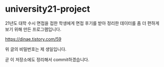 # university21-project

21년도 대학 수시 면접을 접한 학생에게 면접 후기를 받아 정리한 데이터를 
좀 더 편하게 보기 위해 만든 프로그램입니다. 

https://dinae.tistory.com/59

위 글의 비밀번호는 제 생일입니다. 

곧 이 저장소에도 정리해서 commit하겠습니다. 
